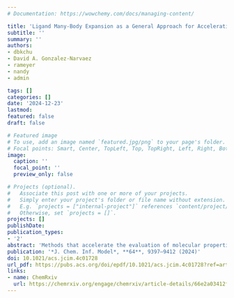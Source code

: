 ```yaml
---
# Documentation: https://wowchemy.com/docs/managing-content/

title: 'Ligand Many-Body Expansion as a General Approach for Accelerating Transition Metal Complex Discovery' 
subtitle: ''
summary: ''
authors:
- dbkchu
- David A. Gonzalez-Narvaez
- rameyer 
- nandy 
- admin 

tags: []
categories: []
date: '2024-12-23'
lastmod: 
featured: false
draft: false

# Featured image
# To use, add an image named `featured.jpg/png` to your page's folder.
# Focal points: Smart, Center, TopLeft, Top, TopRight, Left, Right, BottomLeft, Bottom, BottomRight.
image:
  caption: ''
  focal_point: ''
  preview_only: false

# Projects (optional).
#   Associate this post with one or more of your projects.
#   Simply enter your project's folder or file name without extension.
#   E.g. `projects = ["internal-project"]` references `content/project/deep-learning/index.md`.
#   Otherwise, set `projects = []`.
projects: []
publishDate: 
publication_types:
- '2'
abstract: 'Methods that accelerate the evaluation of molecular properties are essential for chemical discovery. While some degree of ligand additivity has been established for transition metal complexes, it is underutilized in asymmetric complexes, such as the square pyramidal coordination geometries highly relevant to catalysis. To develop predictive methods beyond simple additivity, we apply a many-body expansion to octahedral and square pyramidal complexes and introduce a correction based on adjacent ligands (i.e., the cis interaction model). We first test the cis interaction model on adiabatic spin-splitting energies of octahedral Fe(II) complexes, predicting DFT-calculated values of unseen binary complexes to within an average error of 1.4 kcal/mol. Uncertainty analysis reveals the optimal basis, comprising the homoleptic and mer symmetric complexes. We next show that the cis model (i.e., the cis interaction model solved for the optimal basis) infers both DFT- and CCSD(T)-calculated model catalytic reaction energies to within 1 kcal/mol on average. The cis model predicts low-symmetry complexes with reaction energies outside the range of binary complex reaction energies. We observe that trans interactions are unnecessary for most monodentate systems but can be important for some combinations of ligands, such as complexes containing a mixture of bidentate and monodentate ligands. Finally, we demonstrate that the cis model may be combined with Δ-learning to predict CCSD(T) reaction energies from exhaustively calculated DFT reaction energies and the same fraction of CCSD(T) reaction energies needed for the cis model, achieving around 30% of the error from using the CCSD(T) reaction energies in the cis model alone.'
publication: '*J. Chem. Inf. Model*, **64**, 9397–9412 (2024)'
doi: 10.1021/acs.jcim.4c01728
url_pdf: https://pubs.acs.org/doi/epdf/10.1021/acs.jcim.4c01728?ref=article_openPDF
links:
- name: ChemRxiv
  url: https://chemrxiv.org/engage/chemrxiv/article-details/66e2a03412ff75c3a11c724a
---
```

